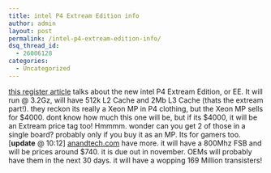 ```yaml
---
title: intel P4 Extream Edition info
author: admin
layout: post
permalink: /intel-p4-extream-edition-info/
dsq_thread_id:
  - 26006128
categories:
  - Uncategorized
---
```

[this register article][1] talks about the new intel P4 Extream Edition, or EE. It will run @ 3.2Gz, will have 512k L2 Cache and 2Mb L3 Cache (thats the extream part!). they reckon its really a Xeon MP in P4 clothing, but the Xeon MP sells for $4000. dont know how much this one will be, but if its $4000, it will be an Extream price tag too! Hmmmm. wonder can you get 2 of those in a single board? probably only if you buy it as an MP. Its for gamers too. [**update** @ 10:12] [anandtech.com][2] have more. it will have a 800Mhz FSB and will be prices around $740. it is due out in november. OEMs will probably have them in the next 30 days. it will have a wopping 169 Million transisters!

 [1]: http://www.theregister.co.uk/content/3/32863.html
 [2]: http://www.anandtech.com/IT/showdoc.html?i=1870